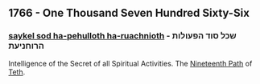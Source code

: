 ## 1766 - One Thousand Seven Hundred Sixty-Six

### [saykel sod ha-pehulloth ha-ruachnioth](/keys/ShKL.SVD.HPOVLVTh.HRVChNIOTh) - שכל סוד הפעולות הרוחניעת
Intelligence of the Secret of all Spiritual Activities. The [Nineteenth Path](19) of [Teth](/keys/T).
